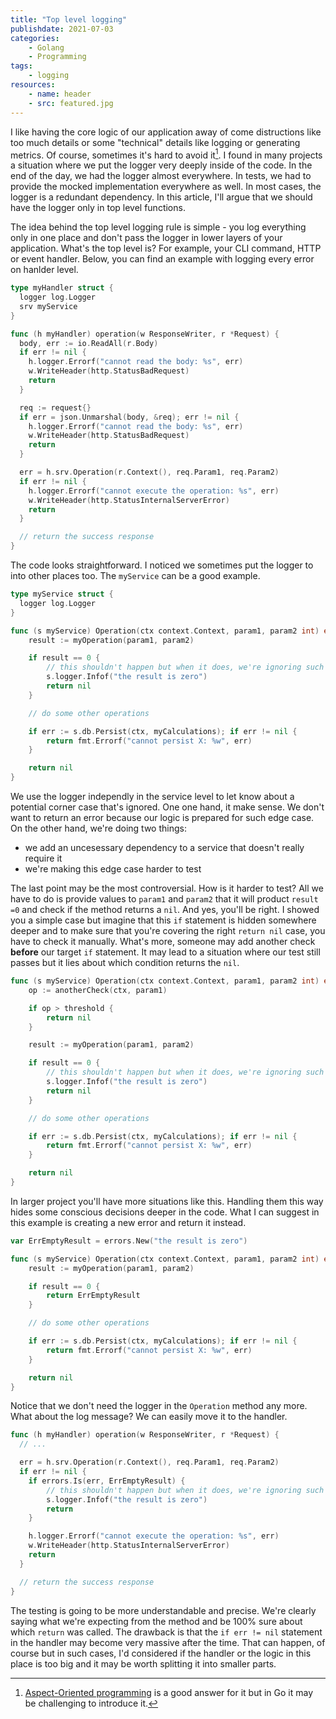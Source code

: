 ```yaml
---
title: "Top level logging"
publishdate: 2021-07-03
categories:
    - Golang
    - Programming
tags:
    - logging 
resources:
    - name: header
    - src: featured.jpg
---
```


I like having the core logic of our application away of come distructions like too much details or some "technical" details like logging or generating metrics. Of course, sometimes it's hard to avoid it[^1]. I found in many projects a situation where we put the logger very deeply inside of the code. In the end of the day, we had the logger almost everywhere. In tests, we had to provide the mocked implementation everywhere as well. In most cases, the logger is a redundant dependency. In this article, I'll argue that we should have the logger only in top level functions.

The idea behind the top level logging rule is simple - you log everything only in one place and don't pass the logger in lower layers of your application. What's the top level is? For example, your CLI command, HTTP or event handler. Below, you can find an example with logging every error on hanlder level.

```go
type myHandler struct {
  logger log.Logger
  srv myService
}

func (h myHandler) operation(w ResponseWriter, r *Request) {
  body, err := io.ReadAll(r.Body)
  if err != nil {
    h.logger.Errorf("cannot read the body: %s", err)
    w.WriteHeader(http.StatusBadRequest)
    return
  }

  req := request{}
  if err = json.Unmarshal(body, &req); err != nil {
    h.logger.Errorf("cannot read the body: %s", err)
    w.WriteHeader(http.StatusBadRequest)
    return
  }

  err = h.srv.Operation(r.Context(), req.Param1, req.Param2)
  if err != nil {
    h.logger.Errorf("cannot execute the operation: %s", err)
    w.WriteHeader(http.StatusInternalServerError)
    return
  }

  // return the success response
}
```

The code looks straightforward. I noticed we sometimes put the logger to into other places too. The `myService` can be a good example.

```go
type myService struct {
  logger log.Logger
}

func (s myService) Operation(ctx context.Context, param1, param2 int) error {
    result := myOperation(param1, param2)

    if result == 0 {
        // this shouldn't happen but when it does, we're ignoring such cases
        s.logger.Infof("the result is zero")
        return nil
    }

    // do some other operations

    if err := s.db.Persist(ctx, myCalculations); if err != nil {
        return fmt.Errorf("cannot persist X: %w", err)
    }

    return nil
}
```

We use the logger independly in the service level to let know about a potential corner case that's ignored. One one hand, it make sense. We don't want to return an error because our logic is prepared for such edge case. On the other hand, we're doing two things:

* we add an uncesessary dependency to a service that doesn't really require it
* we're making this edge case harder to test

The last point may be the most controversial. How is it harder to test? All we have to do is provide values to `param1` and `param2` that it will product `result =0` and check if the method returns a `nil`. And yes, you'll be right. I showed you a simple case but imagine that this `if` statement is hidden somewhere deeper and to make sure that you're covering the right `return nil` case, you have to check it manually. What's more, someone may add another check **before** our target `if` statement. It may lead to a situation where our test still passes but it lies about which condition returns the `nil`.

```go
func (s myService) Operation(ctx context.Context, param1, param2 int) error {
    op := anotherCheck(ctx, param1)

    if op > threshold {
        return nil
    }

    result := myOperation(param1, param2)

    if result == 0 {
        // this shouldn't happen but when it does, we're ignoring such cases
        s.logger.Infof("the result is zero")
        return nil
    }

    // do some other operations

    if err := s.db.Persist(ctx, myCalculations); if err != nil {
        return fmt.Errorf("cannot persist X: %w", err)
    }

    return nil
}
```

In larger project you'll have more situations like this. Handling them this way hides some conscious decisions deeper in the code. What I can suggest in this example is creating a new error and return it instead.

```go
var ErrEmptyResult = errors.New("the result is zero")

func (s myService) Operation(ctx context.Context, param1, param2 int) error {
    result := myOperation(param1, param2)

    if result == 0 {
        return ErrEmptyResult
    }

    // do some other operations

    if err := s.db.Persist(ctx, myCalculations); if err != nil {
        return fmt.Errorf("cannot persist X: %w", err)
    }

    return nil
}
```

Notice that we don't need the logger in the `Operation` method any more. What about the log message? We can easily move it to the handler.

```go
func (h myHandler) operation(w ResponseWriter, r *Request) {
  // ...

  err = h.srv.Operation(r.Context(), req.Param1, req.Param2)
  if err != nil {
    if errors.Is(err, ErrEmptyResult) {
        // this shouldn't happen but when it does, we're ignoring such cases
        s.logger.Infof("the result is zero")
        return
    }

    h.logger.Errorf("cannot execute the operation: %s", err)
    w.WriteHeader(http.StatusInternalServerError)
    return
  }

  // return the success response
}
```

The testing is going to be more understandable and precise. We're clearly saying what we're expecting from the method and be 100% sure about which `return` was called. The drawback is that the `if err != nil` statement in the handler may become very massive after the time. That can happen, of course but in such cases, I'd considered if the handler or the logic in this place is too big and it may be worth splitting it into smaller parts.

[^1]: [Aspect-Oriented programming](https://en.wikipedia.org/wiki/Aspect-oriented_programming) is a good answer for it but in Go it may be challenging to introduce it.
